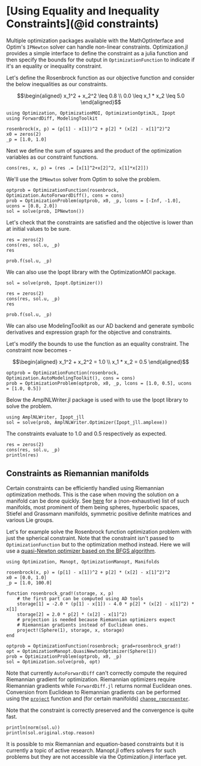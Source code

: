 # [Using Equality and Inequality Constraints](@id constraints)

Multiple optimization packages available with the MathOptInterface and Optim's `IPNewton` solver can handle non-linear constraints.
Optimization.jl provides a simple interface to define the constraint as a julia function and then specify the bounds for the output
in `OptimizationFunction` to indicate if it's an equality or inequality constraint.

Let's define the Rosenbrock function as our objective function and consider the below inequalities as our constraints.

```math
\begin{aligned}

x_1^2 + x_2^2 \leq 0.8 \\

0.0 \leq x_1 * x_2 \leq 5.0
\end{aligned}
```

```@example constraints
using Optimization, OptimizationMOI, OptimizationOptimJL, Ipopt
using ForwardDiff, ModelingToolkit

rosenbrock(x, p) = (p[1] - x[1])^2 + p[2] * (x[2] - x[1]^2)^2
x0 = zeros(2)
_p = [1.0, 1.0]
```

Next we define the sum of squares and the product of the optimization variables as our constraint functions.

```@example constraints
cons(res, x, p) = (res .= [x[1]^2+x[2]^2, x[1]*x[2]])
```

We'll use the `IPNewton` solver from Optim to solve the problem.

```@example constraints
optprob = OptimizationFunction(rosenbrock, Optimization.AutoForwardDiff(), cons = cons)
prob = OptimizationProblem(optprob, x0, _p, lcons = [-Inf, -1.0], ucons = [0.8, 2.0])
sol = solve(prob, IPNewton())
```

Let's check that the constraints are satisfied and the objective is lower than at initial values to be sure.

```@example constraints
res = zeros(2)
cons(res, sol.u, _p)
res
```

```@example constraints
prob.f(sol.u, _p)
```

We can also use the Ipopt library with the OptimizationMOI package.

```@example constraints
sol = solve(prob, Ipopt.Optimizer())
```

```@example constraints
res = zeros(2)
cons(res, sol.u, _p)
res
```

```@example constraints
prob.f(sol.u, _p)
```

We can also use ModelingToolkit as our AD backend and generate symbolic derivatives and expression graph for the objective and constraints.

Let's modify the bounds to use the function as an equality constraint. The constraint now becomes -

```math
\begin{aligned}

x_1^2 + x_2^2 = 1.0 \\

x_1 * x_2 = 0.5
\end{aligned}
```

```@example constraints
optprob = OptimizationFunction(rosenbrock, Optimization.AutoModelingToolkit(), cons = cons)
prob = OptimizationProblem(optprob, x0, _p, lcons = [1.0, 0.5], ucons = [1.0, 0.5])
```

Below the AmplNLWriter.jl package is used with to use the Ipopt library to solve the problem.

```@example constraints
using AmplNLWriter, Ipopt_jll
sol = solve(prob, AmplNLWriter.Optimizer(Ipopt_jll.amplexe))
```

The constraints evaluate to 1.0 and 0.5 respectively as expected.

```@example constraints
res = zeros(2)
cons(res, sol.u, _p)
println(res)
```

## Constraints as Riemannian manifolds

Certain constraints can be efficiently handled using Riemannian optimization methods. This is the case when moving the solution on a manifold can be done quickly. See [here](https://juliamanifolds.github.io/Manifolds.jl/latest/index.html) for a (non-exhaustive) list of such manifolds, most prominent of them being spheres, hyperbolic spaces, Stiefel and Grassmann manifolds, symmetric positive definite matrices and various Lie groups.

Let's for example solve the Rosenbrock function optimization problem with just the spherical constraint. Note that the constraint isn't passed to `OptimizationFunction` but to the optimization method instead. Here we will use a [quasi-Newton optimizer based on the BFGS algorithm](https://manoptjl.org/stable/solvers/quasi_Newton/).

```@example manopt
using Optimization, Manopt, OptimizationManopt, Manifolds

rosenbrock(x, p) = (p[1] - x[1])^2 + p[2] * (x[2] - x[1]^2)^2
x0 = [0.0, 1.0]
_p = [1.0, 100.0]

function rosenbrock_grad!(storage, x, p)
    # the first part can be computed using AD tools
    storage[1] = -2.0 * (p[1] - x[1]) - 4.0 * p[2] * (x[2] - x[1]^2) * x[1]
    storage[2] = 2.0 * p[2] * (x[2] - x[1]^2)
    # projection is needed because Riemannian optimizers expect
    # Riemannian gradients instead of Euclidean ones.
    project!(Sphere(1), storage, x, storage)
end

optprob = OptimizationFunction(rosenbrock; grad=rosenbrock_grad!)
opt = OptimizationManopt.QuasiNewtonOptimizer(Sphere(1))
prob = OptimizationProblem(optprob, x0, _p)
sol = Optimization.solve(prob, opt)
```

Note that currently `AutoForwardDiff` can't correctly compute the required Riemannian gradient for optimization. Riemannian optimizers require Riemannian gradients while `ForwardDiff.jl` returns normal Euclidean ones. Conversion from Euclidean to Riemannian gradients can be performed using the [`project`](https://juliamanifolds.github.io/ManifoldsBase.jl/stable/projections.html#Projections) function and (for certain manifolds) [`change_representer`](https://juliamanifolds.github.io/Manifolds.jl/stable/manifolds/metric.html#Manifolds.change_representer-Tuple{AbstractManifold,%20AbstractMetric,%20Any,%20Any}).

Note that the constraint is correctly preserved and the convergence is quite fast.

```@example manopt
println(norm(sol.u))
println(sol.original.stop.reason)
```

It is possible to mix Riemannian and equation-based constraints but it is currently a topic of active research. Manopt.jl offers solvers for such problems but they are not accessible via the Optimization.jl interface yet.
